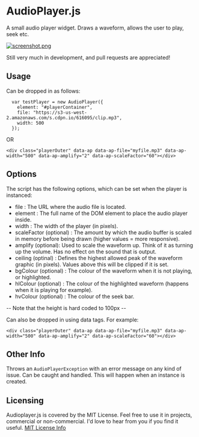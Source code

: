 # AudioPlayer.js
A small audio player widget. Draws a waveform, allows the user to play, seek etc.

[![screenshot.png](https://s23.postimg.org/z1l9dmmgb/screenshot.png)](https://postimg.org/image/6oprn60pz/)

Still very much in development, and pull requests are appreciated!

## Usage
Can be dropped in as follows:

```
  var testPlayer = new AudioPlayer({
    element: "#playerContainer",
    file: "https://s3-us-west-2.amazonaws.com/s.cdpn.io/616095/clip.mp3",
    width: 500
  });
```

OR

```
<div class="playerOuter" data-ap data-ap-file="myfile.mp3" data-ap-width="500" data-ap-amplify="2" data-ap-scaleFactor="60"></div>
```

## Options
The script has the following options, which can be set when the player is instanced:

* file : The URL where the audio file is located.
* element : The full name of the DOM element to place the audio player inside.
* width : The width of the player (in pixels).
* scaleFactor (optional) : The amount by which the audio buffer is scaled in memory before being drawn (higher values = more responsive).
* amplify (optional): Used to scale the waveform up. Think of it as turning up the volume. Has no effect on the sound that is output.
* ceiling (optinal) : Defines the highest allowed peak of the waveform graphic (in pixels). Values above this will be clipped if it is set.
* bgColour (optional) : The colour of the waveform when it is not playing, or highlighted.
* hlColour (optional) : The colour of the highlighted waveform (happens when it is playing for example).
* hvColour (optional) : The colour of the seek bar.

-- Note that the height is hard coded to 100px --

Can also be dropped in using data tags. For example:
```
<div class="playerOuter" data-ap data-ap-file="myfile.mp3" data-ap-width="500" data-ap-amplify="2" data-ap-scaleFactor="60"></div>
```

## Other Info
Throws an `AudioPlayerException` with an error message on any kind of issue. Can be caught and handled. This will happen when an instance is created.

## Licensing
Audioplayer.js is covered by the MIT License. Feel free to use it in projects, commercial or non-commercial. I'd love to hear from you if you find it useful.
[MIT License Info](https://opensource.org/licenses/MIT)